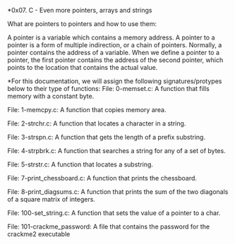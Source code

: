*0x07. C - Even more pointers, arrays and strings

What are pointers to pointers and how to use them:

A pointer is a variable which contains a memory address. A pointer to a pointer is a form of multiple indirection, or a chain of pointers. Normally, a pointer contains the address of a variable. When we define a pointer to a pointer, the first pointer contains the address of the second pointer, which points to the location that contains the actual value.

*For this documentation, we will assign the following signatures/protypes below to their type of functions: File: 0-memset.c: A function that fills memory with a constant byte.

File: 1-memcpy.c: A function that copies memory area.

File: 2-strchr.c: A function that locates a character in a string.

File: 3-strspn.c: A function that gets the length of a prefix substring.

File: 4-strpbrk.c: A function that searches a string for any of a set of bytes.

File: 5-strstr.c: A function that locates a substring.

File: 7-print_chessboard.c: A function that prints the chessboard.

File: 8-print_diagsums.c: A function that prints the sum of the two diagonals of a square matrix of integers.

File: 100-set_string.c: A function that sets the value of a pointer to a char.

File: 101-crackme_password: A file that contains the password for the crackme2 executable
